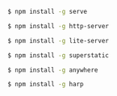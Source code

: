 
```bash
$ npm install -g serve
```

```bash
$ npm install -g http-server
```

```bash
$ npm install -g lite-server
```

```bash
$ npm install -g superstatic
```

```bash
$ npm install -g anywhere
```

```bash
$ npm install -g harp
```
